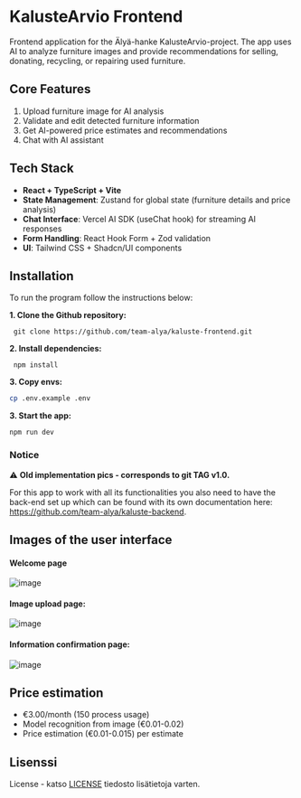 # KalusteArvio Frontend

Frontend application for the Älyä-hanke KalusteArvio-project. The app uses AI to analyze furniture images and provide recommendations for selling, donating, recycling, or repairing used furniture.

## Core Features

1. Upload furniture image for AI analysis
2. Validate and edit detected furniture information
3. Get AI-powered price estimates and recommendations
4. Chat with AI assistant

## Tech Stack

- **React + TypeScript + Vite**
- **State Management**: Zustand for global state (furniture details and price analysis)
- **Chat Interface**: Vercel AI SDK (useChat hook) for streaming AI responses
- **Form Handling**: React Hook Form + Zod validation
- **UI**: Tailwind CSS + Shadcn/UI components

## Installation

To run the program follow the instructions below:

**1. Clone the Github repository:**

` git clone https://github.com/team-alya/kaluste-frontend.git`

**2. Install dependencies:**

` npm install`

**3. Copy envs:**

```bash
cp .env.example .env
```

**3. Start the app:**

`npm run dev`

### Notice

⚠️ **Old implementation pics - corresponds to git TAG v1.0.**

For this app to work with all its functionalities you also need to have the back-end set up which can be found with its own documentation here: https://github.com/team-alya/kaluste-backend.

## Images of the user interface

#### Welcome page

![image](https://github.com/user-attachments/assets/a0fb099a-a229-4515-8203-b3682c99cf03)

#### Image upload page:

![image](https://github.com/user-attachments/assets/5141177c-e5f3-49eb-8e04-ef476624e90b)

#### Information confirmation page:

![image](https://github.com/user-attachments/assets/7f6d7b32-837c-45bf-a1d5-311f48bb2098)

## Price estimation

- €3.00/month (150 process usage)
- Model recognition from image (€0.01-0.02)
- Price estimation (€0.01-0.015) per estimate

## Lisenssi

License - katso [LICENSE](LICENSE) tiedosto lisätietoja varten.
